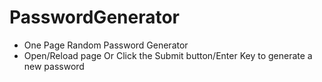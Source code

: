# PasswordGenerator

* One Page Random Password Generator
* Open/Reload page Or Click the Submit button/Enter Key to generate a new password

